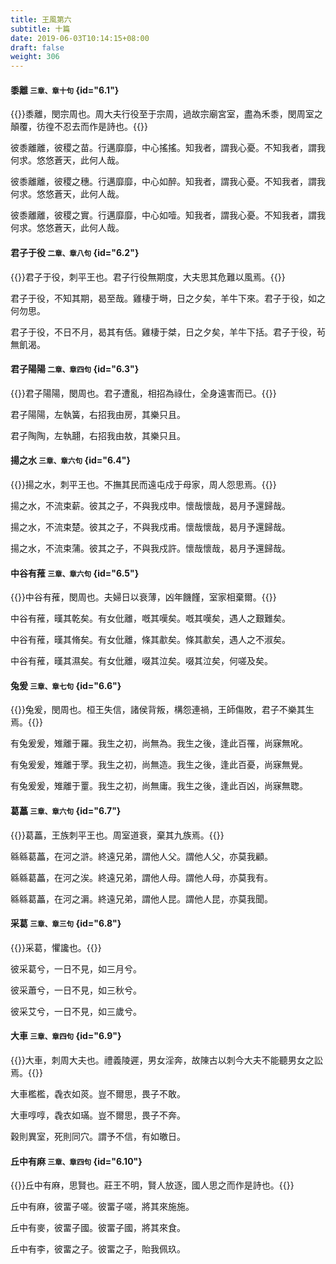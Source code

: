 ```yaml
---
title: 王風第六
subtitle: 十篇
date: 2019-06-03T10:14:15+08:00
draft: false
weight: 306
---
```


#### 黍離 <small>三章、章十句</small> {id="6.1"}

{{<alert info>}}黍離，閔宗周也。周大夫行役至于宗周，過故宗廟宮室，盡為禾黍，閔周室之顛覆，彷徨不忍去而作是詩也。{{</alert>}}

<p id="6.1.1">彼黍離離，彼稷之苗。行邁靡靡，中心搖搖。知我者，謂我心憂。不知我者，謂我何求。悠悠蒼天，此何人哉。</p>
<p id="6.1.2">彼黍離離，彼稷之穗。行邁靡靡，中心如醉。知我者，謂我心憂。不知我者，謂我何求。悠悠蒼天，此何人哉。</p>
<p id="6.1.3">彼黍離離，彼稷之實。行邁靡靡，中心如噎。知我者，謂我心憂。不知我者，謂我何求。悠悠蒼天，此何人哉。</p>

#### 君子于役 <small>二章、章八句</small> {id="6.2"}

{{<alert info>}}君子于役，刺平王也。君子行役無期度，大夫思其危難以風焉。{{</alert>}}

<p id="6.2.1">君子于役，不知其期，曷至哉。雞棲于塒，日之夕矣，羊牛下來。君子于役，如之何勿思。</p>
<p id="6.2.2">君子于役，不日不月，曷其有佸。雞棲于桀，日之夕矣，羊牛下括。君子于役，茍無飢渴。</p>

#### 君子陽陽 <small>二章、章四句</small> {id="6.3"}

{{<alert info>}}君子陽陽，閔周也。君子遭亂，相招為祿仕，全身遠害而已。{{</alert>}}

<p id="6.3.1">君子陽陽，左執簧，右招我由房，其樂只且。</p>
<p id="6.3.2">君子陶陶，左執翿，右招我由敖，其樂只且。</p>

#### 揚之水 <small>三章、章六句</small> {id="6.4"}

{{<alert info>}}揚之水，刺平王也。不撫其民而遠屯戍于母家，周人怨思焉。{{</alert>}}

<p id="6.4.1">揚之水，不流束薪。彼其之子，不與我戍申。懷哉懷哉，曷月予還歸哉。</p>
<p id="6.4.2">揚之水，不流束楚。彼其之子，不與我戍甫。懷哉懷哉，曷月予還歸哉。</p>
<p id="6.4.3">揚之水，不流束蒲。彼其之子，不與我戍許。懷哉懷哉，曷月予還歸哉。</p>

#### 中谷有蓷 <small>三章、章六句</small> {id="6.5"}

{{<alert info>}}中谷有蓷，閔周也。夫婦日以衰薄，凶年饑饉，室家相棄爾。{{</alert>}}

<p id="6.5.1">中谷有蓷，暵其乾矣。有女仳離，嘅其嘆矣。嘅其嘆矣，遇人之艱難矣。</p>
<p id="6.5.2">中谷有蓷，暵其脩矣。有女仳離，條其歗矣。條其歗矣，遇人之不淑矣。</p>
<p id="6.5.3">中谷有蓷，暵其濕矣。有女仳離，啜其泣矣。啜其泣矣，何嗟及矣。</p>

#### 兔爰 <small>三章、章七句</small> {id="6.6"}

{{<alert info>}}兔爰，閔周也。桓王失信，諸侯背叛，構怨連禍，王師傷敗，君子不樂其生焉。{{</alert>}}

<p id="6.6.1">有兔爰爰，雉離于羅。我生之初，尚無為。我生之後，逢此百罹，尚寐無吪。</p>
<p id="6.6.2">有兔爰爰，雉離于罦。我生之初，尚無造。我生之後，逢此百憂，尚寐無覺。</p>
<p id="6.6.3">有兔爰爰，雉離于罿。我生之初，尚無庸。我生之後，逢此百凶，尚寐無聦。</p>

#### 葛藟 <small>三章、章六句</small> {id="6.7"}

{{<alert info>}}葛藟，王族刺平王也。周室道衰，棄其九族焉。{{</alert>}}

<p id="6.7.1">緜緜葛藟，在河之滸。終遠兄弟，謂他人父。謂他人父，亦莫我顧。</p>
<p id="6.7.2">緜緜葛藟，在河之涘。終遠兄弟，謂他人母。謂他人母，亦莫我有。</p>
<p id="6.7.3">緜緜葛藟，在河之漘。終遠兄弟，謂他人昆。謂他人昆，亦莫我聞。</p>

#### 采葛 <small>三章、章三句</small> {id="6.8"}

{{<alert info>}}采葛，懼讒也。{{</alert>}}

<p id="6.8.1">彼采葛兮，一日不見，如三月兮。</p>
<p id="6.8.2">彼采蕭兮，一日不見，如三秋兮。</p>
<p id="6.8.3">彼采艾兮，一日不見，如三歲兮。</p>

#### 大車 <small>三章、章四句</small> {id="6.9"}

{{<alert info>}}大車，刺周大夫也。禮義陵遲，男女淫奔，故陳古以刺今大夫不能聽男女之訟焉。{{</alert>}}

<p id="6.9.1">大車檻檻，毳衣如菼。豈不爾思，畏子不敢。</p>
<p id="6.9.2">大車啍啍，毳衣如璊。豈不爾思，畏子不奔。</p>
<p id="6.9.3">穀則異室，死則同穴。謂予不信，有如皦日。</p>

#### 丘中有麻 <small>三章、章四句</small> {id="6.10"}

{{<alert info>}}丘中有麻，思賢也。莊王不明，賢人放逐，國人思之而作是詩也。{{</alert>}}

<p id="6.10.1">丘中有麻，彼畱子嗟。彼畱子嗟，將其來施施。</p>
<p id="6.10.2">丘中有麥，彼畱子國。彼畱子國，將其來食。</p>
<p id="6.10.3">丘中有李，彼畱之子。彼畱之子，貽我佩玖。</p>
